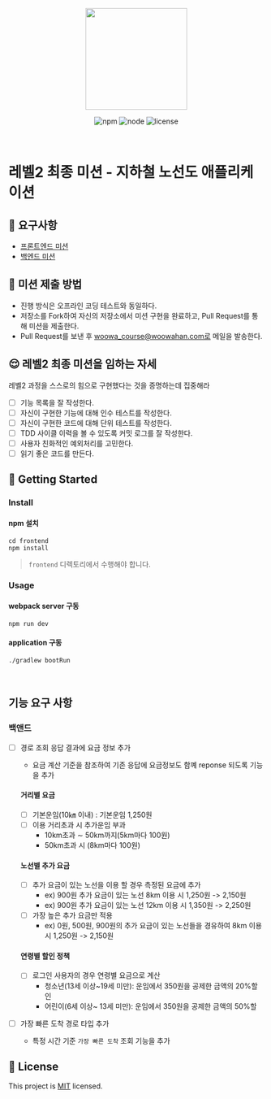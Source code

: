 <p align="center">
    <img width="200px;" src="https://raw.githubusercontent.com/woowacourse/atdd-subway-admin-frontend/master/images/main_logo.png"/>
</p>
<p align="center">
  <img alt="npm" src="https://img.shields.io/badge/npm-%3E%3D%205.5.0-blue">
  <img alt="node" src="https://img.shields.io/badge/node-%3E%3D%209.3.0-blue">
  <img alt="license" src="https://img.shields.io/github/license/woowacourse/atdd-subway-2020">
</p>

<br>

# 레벨2 최종 미션 - 지하철 노선도 애플리케이션

## 🎯 요구사항
- [프론트엔드 미션](https://github.com/woowacourse/atdd-subway-2020/blob/master/frontend-mission.md)
- [백엔드 미션](https://github.com/woowacourse/atdd-subway-2020/blob/master/backend-mission.md)

## 🤔 미션 제출 방법
- 진행 방식은 오프라인 코딩 테스트와 동일하다.
- 저장소를 Fork하여 자신의 저장소에서 미션 구현을 완료하고, Pull Request를 통해 미션을 제출한다.
- Pull Request를 보낸 후 woowa_course@woowahan.com로 메일을 발송한다.

## 😌 레벨2 최종 미션을 임하는 자세
레벨2 과정을 스스로의 힘으로 구현했다는 것을 증명하는데 집중해라
- [ ] 기능 목록을 잘 작성한다.  
- [ ] 자신이 구현한 기능에 대해 인수 테스트를 작성한다.
- [ ] 자신이 구현한 코드에 대해 단위 테스트를 작성한다.
- [ ] TDD 사이클 이력을 볼 수 있도록 커밋 로그를 잘 작성한다.
- [ ] 사용자 친화적인 예외처리를 고민한다.
- [ ] 읽기 좋은 코드를 만든다.

## 🚀 Getting Started

### Install
#### npm 설치
```
cd frontend
npm install
```
> `frontend` 디렉토리에서 수행해야 합니다.

### Usage
#### webpack server 구동
```
npm run dev
```
#### application 구동
```
./gradlew bootRun
```
<br>

## 기능 요구 사항
### 백앤드
- [ ] 경로 조회 응답 결과에 요금 정보 추가
    - 요금 계산 기준을 참조하여 기존 응답에 요금정보도 함꼐 reponse 되도록 기능을 추가
    
    #### 거리별 요금 
    - [ ] 기본운임(10㎞ 이내) : 기본운임 1,250원
    - [ ] 이용 거리초과 시 추가운임 부과
      - 10km초과 ∼ 50km까지(5km마다 100원)
      - 50km초과 시 (8km마다 100원)
    
    #### 노선별 추가 요금
    - [ ] 추가 요금이 있는 노선을 이용 할 경우 측정된 요금에 추가
      - ex) 900원 추가 요금이 있는 노선 8km 이용 시 1,250원 -> 2,150원
      - ex) 900원 추가 요금이 있는 노선 12km 이용 시 1,350원 -> 2,250원
    - [ ] 가장 높은 추가 요금만 적용
      - ex) 0원, 500원, 900원의 추가 요금이 있는 노선들을 경유하여 8km 이용 시 1,250원 -> 2,150원
    
    #### 연령별 할인 정책
    - [ ] 로그인 사용자의 경우 연령별 요금으로 계산
      - 청소년(13세 이상~19세 미만): 운임에서 350원을 공제한 금액의 20%할인
      - 어린이(6세 이상~ 13세 미만): 운임에서 350원을 공제한 금액의 50%할
    
- [ ] 가장 빠른 도착 경로 타입 추가
    - 특정 시간 기준 `가장 빠른 도착` 조회 기능을 추가

## 📝 License

This project is [MIT](https://github.com/woowacourse/atdd-subway-2020/blob/master/LICENSE.md) licensed.
